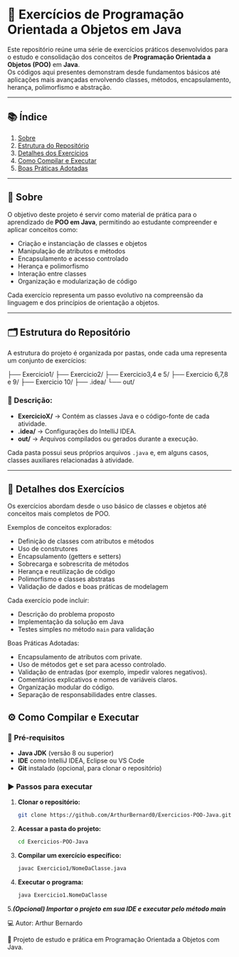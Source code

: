 # 🧩 Exercícios de Programação Orientada a Objetos em Java

Este repositório reúne uma série de exercícios práticos desenvolvidos para o estudo e consolidação dos conceitos de **Programação Orientada a Objetos (POO)** em **Java**.  
Os códigos aqui presentes demonstram desde fundamentos básicos até aplicações mais avançadas envolvendo classes, métodos, encapsulamento, herança, polimorfismo e abstração.

---

## 📚 Índice

1. [Sobre](#-sobre)
2. [Estrutura do Repositório](#-estrutura-do-repositório)
3. [Detalhes dos Exercícios](#-detalhes-dos-exercícios)
4. [Como Compilar e Executar](#-como-compilar-e-executar)
5. [Boas Práticas Adotadas](#-boas-práticas-adotadas)
---

## 🧠 Sobre

O objetivo deste projeto é servir como material de prática para o aprendizado de **POO em Java**, permitindo ao estudante compreender e aplicar conceitos como:

- Criação e instanciação de classes e objetos  
- Manipulação de atributos e métodos  
- Encapsulamento e acesso controlado  
- Herança e polimorfismo  
- Interação entre classes  
- Organização e modularização de código  

Cada exercício representa um passo evolutivo na compreensão da linguagem e dos princípios de orientação a objetos.

---

## 🗂️ Estrutura do Repositório

A estrutura do projeto é organizada por pastas, onde cada uma representa um conjunto de exercícios:

├── Exercicio1/
├── Exercicio2/
├── Exercicio3,4 e 5/
├── Exercicio 6,7,8 e 9/
├── Exercicio 10/
├── .idea/
└── out/


### 📁 Descrição:
- **ExercicioX/** → Contém as classes Java e o código-fonte de cada atividade.  
- **.idea/** → Configurações do IntelliJ IDEA.  
- **out/** → Arquivos compilados ou gerados durante a execução.  

Cada pasta possui seus próprios arquivos `.java` e, em alguns casos, classes auxiliares relacionadas à atividade.

---

## 🧩 Detalhes dos Exercícios

Os exercícios abordam desde o uso básico de classes e objetos até conceitos mais completos de POO.

Exemplos de conceitos explorados:
- Definição de classes com atributos e métodos
- Uso de construtores
- Encapsulamento (getters e setters)
- Sobrecarga e sobrescrita de métodos
- Herança e reutilização de código
- Polimorfismo e classes abstratas
- Validação de dados e boas práticas de modelagem

Cada exercício pode incluir:
- Descrição do problema proposto  
- Implementação da solução em Java  
- Testes simples no método `main` para validação  

Boas Práticas Adotadas:
- Encapsulamento de atributos com private.
- Uso de métodos get e set para acesso controlado.
- Validação de entradas (por exemplo, impedir valores negativos).
- Comentários explicativos e nomes de variáveis claros.
- Organização modular do código.
- Separação de responsabilidades entre classes.

## ⚙️ Como Compilar e Executar

### 🔧 Pré-requisitos
- **Java JDK** (versão 8 ou superior)  
- **IDE** como IntelliJ IDEA, Eclipse ou VS Code  
- **Git** instalado (opcional, para clonar o repositório)

### ▶️ Passos para executar

1. **Clonar o repositório:**
   ```bash
   git clone https://github.com/ArthurBernard0/Exercicios-POO-Java.git
2. **Acessar a pasta do projeto:**
   ```bash
   cd Exercicios-POO-Java
3. **Compilar um exercício específico:**
   ```bash
   javac Exercicio1/NomeDaClasse.java
4. **Executar o programa:**
   ```bash
   java Exercicio1.NomeDaClasse
5.***(Opcional) Importar o projeto em sua IDE e executar pelo método main***


💻 Autor: Arthur Bernardo

📍 Projeto de estudo e prática em Programação Orientada a Objetos com Java.

